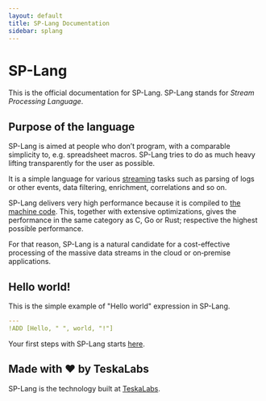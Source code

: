 ```yaml
---
layout: default
title: SP-Lang Documentation
sidebar: splang
---
```


# SP-Lang

This is the official documentation for SP-Lang. SP-Lang stands for _Stream Processing Language_.


## Purpose of the language

SP-Lang is aimed at people who don’t program, with a comparable simplicity to, e.g. spreadsheet macros.
SP-Lang tries to do as much heavy lifting transparently for the user as possible.

It is a simple language for various [streaming](https://en.wikipedia.org/wiki/Event_stream_processing) tasks such as parsing of logs or other events, data filtering, enrichment, correlations and so on.

SP-Lang delivers very high performance because it is compiled to <a href="https://en.wikipedia.org/wiki/Machine_code">the machine code<a>.
This, together with extensive optimizations, gives the performance in the same category as C, Go or Rust; respective the highest possible performance.

For that reason, SP-Lang is a natural candidate for a cost-effective processing of the massive data streams in the cloud or on‑premise applications.


## Hello world!

This is the simple example of "Hello world" expression in SP-Lang.

```yaml
---
!ADD [Hello, " ", world, "!"]
```

Your first steps with SP-Lang starts [here](tutorial).


## Made with ❤️ by TeskaLabs

SP-Lang is the technology built at [TeskaLabs](https://www.teskalabs.com).  
